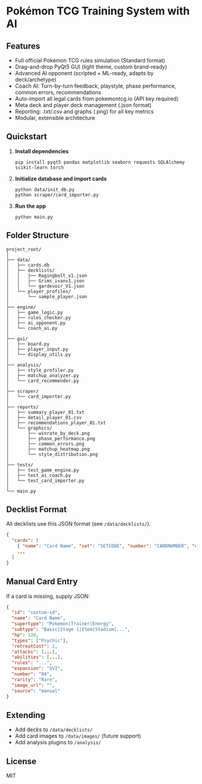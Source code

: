 # Pokémon TCG Training System with AI

## Features

- Full official Pokémon TCG rules simulation (Standard format)
- Drag-and-drop PyQt5 GUI (light theme, custom brand-ready)
- Advanced AI opponent (scripted + ML-ready, adapts by deck/archetype)
- Coach AI: Turn-by-turn feedback, playstyle, phase performance, common errors, recommendations
- Auto-import all legal cards from pokemontcg.io (API key required)
- Meta deck and player deck management (.json format)
- Reporting: .txt/.csv and graphs (.png) for all key metrics
- Modular, extensible architecture

## Quickstart

1. **Install dependencies**
   ```
   pip install pyqt5 pandas matplotlib seaborn requests SQLAlchemy scikit-learn torch
   ```

2. **Initialize database and import cards**
   ```
   python data/init_db.py
   python scraper/card_importer.py
   ```

3. **Run the app**
   ```
   python main.py
   ```

## Folder Structure

```
project_root/
│
├── data/
│   ├── cards.db
│   ├── decklists/
│   │   ├── Ragingbolt_v1.json
│   │   ├── Grims_ivanv1.json
│   │   └── gardevoir_V1.json
│   └── player_profiles/
│       └── sample_player.json
│
├── engine/
│   ├── game_logic.py
│   ├── rules_checker.py
│   ├── ai_opponent.py
│   └── coach_ai.py
│
├── gui/
│   ├── board.py
│   ├── player_input.py
│   └── display_utils.py
│
├── analysis/
│   ├── style_profiler.py
│   ├── matchup_analyzer.py
│   └── card_recommender.py
│
├── scraper/
│   └── card_importer.py
│
├── reports/
│   ├── summary_player_01.txt
│   ├── detail_player_01.csv
│   ├── recommendations_player_01.txt
│   └── graphics/
│       ├── winrate_by_deck.png
│       ├── phase_performance.png
│       ├── common_errors.png
│       ├── matchup_heatmap.png
│       └── style_distribution.png
│
├── tests/
│   ├── test_game_engine.py
│   ├── test_ai_coach.py
│   └── test_card_importer.py
│
└── main.py
```

## Decklist Format

All decklists use this JSON format (see `/data/decklists/`).

```json
{
  "cards": [
    { "name": "Card Name", "set": "SETCODE", "number": "CARDNUMBER", "category": "pokemon|trainer|energy", "count": 4 },
    ...
  ]
}
```

## Manual Card Entry

If a card is missing, supply JSON:
```json
{
  "id": "custom-id",
  "name": "Card Name",
  "supertype": "Pokemon|Trainer|Energy",
  "subtype": "Basic|Stage 1|Item|Stadium|...",
  "hp": 120,
  "types": ["Psychic"],
  "retreatCost": 2,
  "attacks": [...],
  "abilities": [...],
  "rules": "...",
  "expansion": "SVI",
  "number": "84",
  "rarity": "Rare",
  "image_url": "",
  "source": "manual"
}
```

## Extending

- Add decks to `/data/decklists/`
- Add card images to `/data/images/` (future support)
- Add analysis plugins to `/analysis/`

## License

MIT
